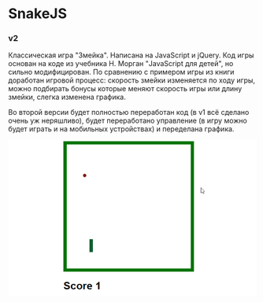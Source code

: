 <h1>SnakeJS</h1>
<h3>v2</h3>
<p>Классическая игра "Змейка". Написана на JavaScript и jQuery. Код игры основан на коде из учебника Н. Морган "JavaScript для детей", но сильно модифицирован. По сравнению с примером игры из книги доработан игровой процесс: скорость змейки изменяется по ходу игры, можно подбирать бонусы которые меняют скорость игры или длину змейки, слегка изменена графика.</p>
<p>Во второй версии будет полностью переработан код (в v1 всё сделано очень уж неряшливо), будет переработано управление (в игру можно будет играть и на мобильных устройствах) и переделана графика. </p>
<img src="./preview.gif">
